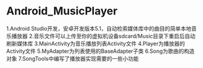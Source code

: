 # Android_MusicPlayer
1.Android Studio开发，安卓开发版本5.1，自动检索媒体库中的曲目的简单本地音乐播放器
2.音乐文件可以上传至你的虚拟机设备sdcard/Music目录下重启后自动刷新媒体库
3.MainActivity为音乐播放列表Activity文件
4.Player为播放器的Activity文件
5.MyAdapter为列表使用的BaseAdapter子类
6.Song为歌曲的构造对象
7.SongTools中编写了播放器实现需要的一些小功能
